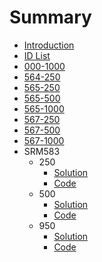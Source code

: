 # Summary

* [Introduction](README.md)
* [ID List](id_list.md)
* [000-1000](TC-SRM-000-div1-1000/solution.md)
* [564-250](TC-SRM-564-div1-250/solution.md)
* [565-250](TC-SRM-565-div1-250/solution.md)
* [565-500](TC-SRM-565-div1-500/solution.md)
* [565-1000](TC-SRM-565-div1-1000/solution.md)
* [567-250](TC-SRM-567-div1-250/solution.md)
* [567-500](TC-SRM-567-div1-500/solution.md)
* [567-1000](TC-SRM-567-div1-1000/solution.md)
* SRM583
  * 250
    * [Solution](TC-SRM-583-div1-250/solution.md)
    * [Code](TC-SRM-583-div1-250/code.md)
  * 500
    * [Solution](TC-SRM-583-div1-500/solution.md)
    * [Code](TC-SRM-583-div1-500/code.md)
  * 950
    * [Solution](TC-SRM-583-div1-950/solution.md)
    * [Code](TC-SRM-583-div1-950/code.md)

